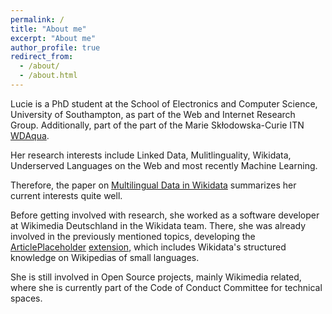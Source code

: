 ```yaml
---
permalink: /
title: "About me"
excerpt: "About me"
author_profile: true
redirect_from: 
  - /about/
  - /about.html
---
```


Lucie is a PhD student at the School of Electronics and Computer Science, University of Southampton, as part of the Web and Internet Research Group. Additionally, part of the part of the Marie Skłodowska-Curie ITN [WDAqua](http://wdaqua.eu/).

Her research interests include Linked Data, Mulitlinguality, Wikidata, Underserved Languages on the Web and most recently Machine Learning.

Therefore, the paper on [Multilingual Data in Wikidata](https://eprints.soton.ac.uk/413433/) summarizes her current interests quite well.

Before getting involved with research, she worked as a software developer at Wikimedia Deutschland in the Wikidata team. There, she was already involved in the previously mentioned topics, developing the [ArticlePlaceholder](https://commons.wikimedia.org/wiki/File:Generating_Article_Placeholders_from_Wikidata_for_Wikipedia_-_Increasing_Access_to_Free_and_Open_Knowledge.pdf) [extension](https://www.mediawiki.org/wiki/Extension:ArticlePlaceholder), which includes Wikidata's structured knowledge on Wikipedias of small languages.

She is still involved in Open Source projects, mainly Wikimedia related, where she is currently part of the Code of Conduct Committee for technical spaces.
